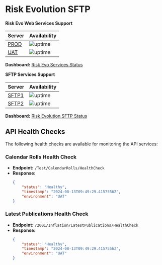 # Risk Evolution SFTP

**Risk Evo Web Services Support**

| Server                                                        | Availability                                                                    
|---------------------------------------------------------------|----------------------------------------------------------------------------------
| [PROD](https://RiskEvolutionInflationService.azurewebsites.net/2001/Inflation/LatestPublications/HealthCheck) | ![uptime](https://uptime.riskevo.com/api/badge/3/uptime/72?style=flat "PROD")
| [UAT](https://TestRiskEvolutionService.azurewebsites.net/2001/Inflation/LatestPublications/HealthCheck)| ![uptime](https://uptime.riskevo.com/api/badge/2/uptime/72?style=flat "UAT")

**Dashboard:** [Risk Evo Services Status](https://uptime.riskevo.com/status/inflation)

**SFTP Services Support**

| Server                                                        | Availability                                                                    
|---------------------------------------------------------------|----------------------------------------------------------------------------------
| [SFTP1](https://sshcheck.com/server/sftp1.riskevolution.com/) | ![uptime](https://uptime.datagrid.de/api/badge/15/uptime/72?style=flat "SFTP1")  
| [SFTP2](https://sshcheck.com/server/sftp2.riskevolution.com/) | ![uptime](https://uptime.datagrid.de/api/badge/207/uptime/72?style=flat "SFTP2") 

**Dashboard:** [Risk Evolution SFTP Status](https://uptime.datagrid.de/status/riskevo)

## API Health Checks

The following health checks are available for monitoring the API services:

### Calendar Rolls Health Check
- **Endpoint:** `/Test/CalendarRolls/HealthCheck`
- **Response:**
    ```json
    {
        "status": "Healthy",
        "timestamp": "2024-08-13T09:49:29.4157556Z",
        "environment": "UAT"
    }
    ```

### Latest Publications Health Check
- **Endpoint:** `/2001/Inflation/LatestPublications/HealthCheck`
- **Response:**
    ```json
    {
        "status": "Healthy",
        "timestamp": "2024-08-13T09:49:29.4157556Z",
        "environment": "UAT"
    }
    ```
